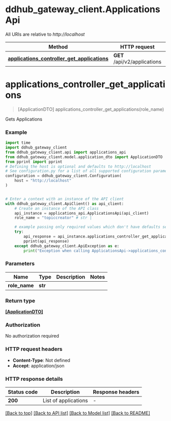 # ddhub_gateway_client.ApplicationsApi

All URIs are relative to *http://localhost*

Method | HTTP request | Description
------------- | ------------- | -------------
[**applications_controller_get_applications**](ApplicationsApi.md#applications_controller_get_applications) | **GET** /api/v2/applications | 


# **applications_controller_get_applications**
> [ApplicationDTO] applications_controller_get_applications(role_name)



Gets Applications

### Example


```python
import time
import ddhub_gateway_client
from ddhub_gateway_client.api import applications_api
from ddhub_gateway_client.model.application_dto import ApplicationDTO
from pprint import pprint
# Defining the host is optional and defaults to http://localhost
# See configuration.py for a list of all supported configuration parameters.
configuration = ddhub_gateway_client.Configuration(
    host = "http://localhost"
)


# Enter a context with an instance of the API client
with ddhub_gateway_client.ApiClient() as api_client:
    # Create an instance of the API class
    api_instance = applications_api.ApplicationsApi(api_client)
    role_name = "topiccreator" # str | 

    # example passing only required values which don't have defaults set
    try:
        api_response = api_instance.applications_controller_get_applications(role_name)
        pprint(api_response)
    except ddhub_gateway_client.ApiException as e:
        print("Exception when calling ApplicationsApi->applications_controller_get_applications: %s\n" % e)
```


### Parameters

Name | Type | Description  | Notes
------------- | ------------- | ------------- | -------------
 **role_name** | **str**|  |

### Return type

[**[ApplicationDTO]**](ApplicationDTO.md)

### Authorization

No authorization required

### HTTP request headers

 - **Content-Type**: Not defined
 - **Accept**: application/json


### HTTP response details

| Status code | Description | Response headers |
|-------------|-------------|------------------|
**200** | List of applications |  -  |

[[Back to top]](#) [[Back to API list]](../README.md#documentation-for-api-endpoints) [[Back to Model list]](../README.md#documentation-for-models) [[Back to README]](../README.md)

